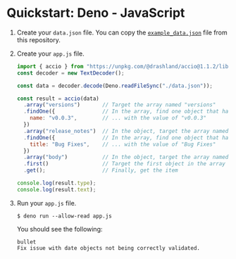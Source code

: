 # Quickstart: Deno - JavaScript

1. Create your `data.json` file. You can copy the [`example_data.json`](../../example_data.json) file from this repository.

2. Create your `app.js` file.

    ```javascript
    import { accio } from "https://unpkg.com/@drashland/accio@1.1.2/lib/esm/accio.js";
    const decoder = new TextDecoder();
    
    const data = decoder.decode(Deno.readFileSync("./data.json"));
    
    const result = accio(data)
      .array("versions")       // Target the array named "versions"
      .findOne({               // In the array, find one object that has a name field ...
        name: "v0.0.3",        // ... with the value of "v0.0.3"
      })
      .array("release_notes")  // In the object, target the array named "release_notes"
      .findOne({               // In the array, find one object that has a title field ...
        title: "Bug Fixes",    // ... with the value of "Bug Fixes"
      })
      .array("body")           // In the object, target the array named "body"
      .first()                 // Target the first object in the array
      .get();                  // Finally, get the item
    
    console.log(result.type);
    console.log(result.text);
    ```

5. Run your `app.js` file.

    ```
    $ deno run --allow-read app.js
    ```

    You should see the following:

    ```
    bullet
    Fix issue with date objects not being correctly validated.
